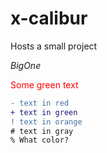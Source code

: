 # x-calibur
Hosts a small project

<!--Headings-->
_BigOne_


<span style="color: red"> Some green text </span>

```diff
- text in red
+ text in green
! text in orange
# text in gray
% What color?
```
